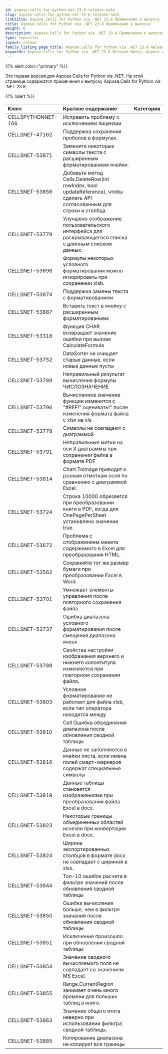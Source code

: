 ```yaml
---
id: aspose-cells-for-python-net-23-8-release-note
slug: aspose-cells-for-python-net-23-8-release-note
linktitle: Aspose.Cells for Python via .NET 23.8 Примечание к выпуску
title: Aspose.Cells for Python via .NET 23.8 Примечание к выпуску
weight: 6
description: Aspose.Cells for Python via .NET 23.8 Примечания к выпуску – последние улучшения, новые функции и исправления.
type: repositor
layout: releas
family_listing_page_title: Aspose.Cells for Python via .NET 23.8 Release Note
keywords: Aspose.Cells for Python via .NET 23.8 Release Notes, Aspose.Cells for Python via .NET 23.8 updates and fixe
---
```

{{% alert color="primary" %}} 

Это первая версия для Aspose.Cells for Python via .NET.
На этой странице содержатся примечания к выпуску Aspose.Cells for Python via .NET 23.8.

{{% /alert %}} 

|**Ключ**|**Краткое содержание**|**Категория**|
| :- | :- | :- |
|CELLSPYTHONNET-166|Исправить проблему с исключением лицензии|
|CELLSNET-47162|Поддержка сохранения пробелов в формулах.|
|CELLSNET-53871|Замените некоторые символы текста с расширенным форматированием ячейки.|
|CELLSNET-53856|Добавьте метод Cells.DeleteRow(int rowIndex, bool updateReference), чтобы сделать API согласованным для строки и столбца.|
|CELLSNET-53779|Улучшено отображение пользовательского интерфейса для раскрывающегося списка с длинным списком данных.|
|CELLSNET-53698|Формулы некоторых условного форматирования можно игнорировать при сохранении xlsb.|
|CELLSNET-53874|Поддержка замены текста с форматированием|
|CELLSNET-53887|Вставить текст в ячейку с расширенным форматированием|
|CELLSNET-53318|Функция CHAR возвращает значение ошибки при вызове CalculateFormula|
|CELLSNET-53752|DataSorter не очищает старые данные, если новые данные пусты|
|CELLSNET-53789|Неправильный результат вычисления формулы ЧИСЛОЗНАЧЕНИЕ|
|CELLSNET-53796|Вычисленное значение функции изменится с "#REF!" оценивать!" после изменения формата файла с xlsx на xls|
|CELLSNET-53778| Символы не совпадают с диаграммой|
|CELLSNET-53791|Неправильные метки на оси X диаграммы при сохранении файла в формате PDF|
|CELLSNET-53814|Chart.ToImage приводит к разным отметкам осей по сравнению с диаграммой Excel.|
|CELLSNET-53724|Строка 10000 обрезается при преобразовании книги в PDF, когда для OnePagePerSheet установлено значение true.|
|CELLSNET-53672|Проблема с отображением макета содержимого в Excel для преобразования HTML.|
|CELLSNET-53562| Сохраняйте тот же размер бумаги при преобразовании Excel в Word.|
|CELLSNET-53701|Умножает элементы управления после повторного сохранения файла.|
|CELLSNET-53737|Ошибка диапазона условного форматирования после смещения диапазона ячеек|
|CELLSNET-53788|Свойства настройки изображения верхнего и нижнего колонтитула изменяются при повторном сохранении файла.|
|CELLSNET-53803|Условное форматирование не работает для файла xlsb, если тип оператора находится между|
|CELLSNET-53810|Cell Ошибка объединения диапазона после обновления сводной таблицы|
|CELLSNET-53816|Данные не заполняются в ячейки листа, если имена полей смарт-маркеров содержат специальные символы|
|CELLSNET-53819|Данные таблицы становятся изображениями при преобразовании файла Excel в docx.|
|CELLSNET-53823|Некоторые границы объединенных областей исчезли при конвертации Excel в docx.|
|CELLSNET-53824|Ширина экспортированных столбцов в формате docx не совпадает с шириной в xlsx.|
|CELLSNET-53844|Топ-10 ошибок расчета в фильтре значений после обновления сводной таблицы|
|CELLSNET-53850|Ошибка вычисления больше, чем в фильтре значений после обновления сводной таблицы|
|CELLSNET-53851|Исключение произошло при обновлении сводной таблицы|
|CELLSNET-53854|Значение сводного вычисляемого поля не совпадает со значением MS Excel.|
|CELLSNET-53855|Range.CurrentRegion занимает очень много времени для больших таблиц в книге.|
|CELLSNET-53863|Значение общего итога неверно при использовании фильтра сводной таблицы.|
|CELLSNET-53885|Копирование диапазона не копирует все границы|
